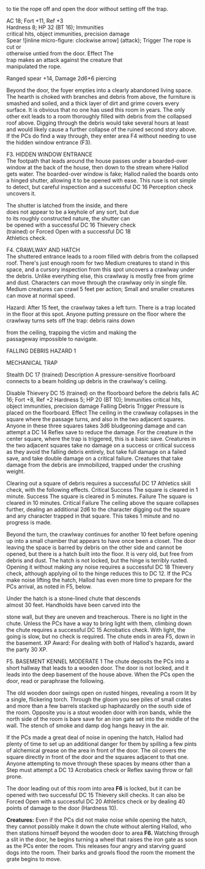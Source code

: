 to tie the rope off and open the door without setting
off the trap.

AC 18; Fort +11, Ref +3  
Hardness 8; HP 32 (BT 16); Immunities  
  critical hits, object immunities, precision damage  
Spear ![inline micro-figure: clockwise arrow] (attack); Trigger The rope is cut or  
otherwise untied from the door. Effect The  
trap makes an attack against the creature that  
manipulated the rope.

Ranged spear +14, Damage 2d6+6 piercing

Beyond the door, the foyer empties into a clearly
abandoned living space. The hearth is choked with
branches and debris from above, the furniture is
smashed and soiled, and a thick layer of dirt and
grime covers every surface. It is obvious that no
one has used this room in years. The only other exit
leads to a room thoroughly filled with debris from
the collapsed roof above. Digging through the debris
would take several hours at least and would likely
cause a further collapse of the ruined second story
above. If the PCs do find a way through, they enter
area F4 without needing to use the hidden window
entrance (F3).

F3. HIDDEN WINDOW ENTRANCE  
The footpath that leads around the house passes under a boarded-over window at the back of the house, then down to the stream where Hallod gets water. The boarded-over window is fake; Hallod nailed the boards onto a hinged shutter, allowing it to be opened with ease. This ruse is not simple to detect, but careful inspection and a successful DC 16 Perception check uncovers it.

The shutter is latched from the inside, and there  
does not appear to be a keyhole of any sort, but due  
to its roughly constructed nature, the shutter can  
be opened with a successful DC 16 Thievery check  
(trained) or Forced Open with a successful DC 18  
Athletics check.

F4. CRAWLWAY AND HATCH  
The shuttered entrance leads to a room filled with debris from the collapsed roof. There's just enough room for two Medium creatures to stand in this space, and a cursory inspection from this spot uncovers a crawlway under the debris. Unlike everything else, this crawlway is mostly free from grime and dust. Characters can move through the crawlway only in single file. Medium creatures can crawl 5 feet per action; Small and smaller creatures can move at normal speed.

Hazard: After 15 feet, the crawlway takes a left turn. There is a trap located in the floor at this spot. Anyone putting pressure on the floor where the crawlway turns sets off the trap: debris rains down

from the ceiling, trapping the victim and making the  
passageway impossible to navigate.

FALLING DEBRIS                        HAZARD 1

MECHANICAL   TRAP

Stealth DC 17 (trained)
Description A pressure-sensitive floorboard connects to a beam holding up debris in the crawlway's ceiling.

Disable Thievery DC 15 (trained) on the floorboard before the debris falls
AC 16; Fort +8, Ref +2
Hardness 5; HP 20 (BT 10); Immunities critical hits, object immunities, precision damage
Falling Debris Trigger Pressure is placed on the floorboard. Effect The ceiling in the crawlway collapses in the square where the passage turns, and also in the two adjacent squares. Anyone in these three squares takes 3d6 bludgeoning damage and can attempt a DC 14 Reflex save to reduce the damage. For the creature in the center square, where the trap is triggered, this is a basic save. Creatures in the two adjacent squares take no damage on a success or critical success as they avoid the falling debris entirely, but take full damage on a failed save, and take double damage on a critical failure. Creatures that take damage from the debris are immobilized, trapped under the crushing weight.

Clearing out a square of debris requires a successful DC 17 Athletics skill check, with the following effects.
  Critical Success The square is cleared in 1 minute.
  Success The square is cleared in 5 minutes.
  Failure The square is cleared in 10 minutes.
  Critical Failure The ceiling above the square collapses further, dealing an additional 2d6 to the character digging out the square and any character trapped in that square. This takes 1 minute and no progress is made.

Beyond the turn, the crawlway continues for
another 10 feet before opening up into a small
chamber that appears to have once been a closet.
The door leaving the space is barred by debris on the
other side and cannot be opened, but there is a hatch
built into the floor. It is very old, but free from debris
and dust. The hatch is not locked, but the hinge is
terribly rusted. Opening it without making any noise
requires a successful DC 18 Thievery check, although
applying oil to the hinge reduces this to DC 12. If the
PCs make noise lifting the hatch, Hallod has even
more time to prepare for the PCs arrival, as noted
in F5, below.

Under the hatch is a stone-lined chute that descends  
almost 30 feet. Handholds have been carved into the

stone wall, but they are uneven and treacherous.
There is no light in the chute. Unless the PCs have
a way to bring light with them, climbing down the
chute requires a successful DC 15 Acrobatics check.
With light, the going is slow, but no check is required.
The chute ends in area F5, down in the basement.
  XP Award: For dealing with both of Hallod's
hazards, award the party 30 XP.

F5. BASEMENT KENNEL                MODERATE 1
The chute deposits the PCs into a short hallway that leads to a wooden door. The door is not locked, and it leads into the deep basement of the house above. When the PCs open the door, read or paraphrase the following.

The old wooden door swings open on rusted hinges, revealing a room lit by a single, flickering torch. Through the gloom you see piles of small crates and more than a few barrels stacked up haphazardly on the south side of the room. Opposite you is a stout wooden door with iron bands, while the north side of the room is bare save for an iron gate set into the middle of the wall. The stench of smoke and damp dog hangs heavy in the air.

If the PCs made a great deal of noise in opening the hatch, Hallod had plenty of time to set up an additional danger for them by spilling a few pints of alchemical grease on the area in front of the door. The oil covers the square directly in front of the door and the squares adjacent to that one. Anyone attempting to move through these spaces by means other than a Step must attempt a DC 13 Acrobatics check or Reflex saving throw or fall prone.

The door leading out of this room into area **F6** is locked, but it can be opened with two successful DC 15 Thievery skill checks. It can also be Forced Open with a successful DC 20 Athletics check or by dealing 40 points of damage to the door (Hardness 10).

**Creatures:** Even if the PCs did not make noise while opening the hatch, they cannot possibly make it down the chute without alerting Hallod, who then stations himself beyond the wooden door to area **F6.** Watching through a slit in the door, he begins turning a wheel that raises the iron gate as soon as the PCs enter the room. This releases four angry and starving guard dogs into the room. Their barks and growls flood the room the moment the grate begins to move.

